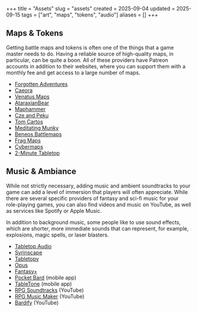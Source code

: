 +++
title = "Assets"
slug = "assets"
created = 2025-09-04
updated = 2025-09-15
tags = ["art", "maps", "tokens", "audio"]
aliases = []
+++

## Maps & Tokens

Getting battle maps and tokens is often one of the things that a game master needs to do. Having a reliable source of high-quality maps, in particular, can be quite a boon. All of these providers have Patreon accounts in addition to their websites, where you can support them with a monthly fee and get access to a large number of maps.

- [Forgotten Adventures](https://www.forgotten-adventures.net)
- [Caeora](https://www.caeora.com)
- [Venatus Maps](https://www.venatusmaps.com)
- [AtaraxianBear](https://www.patreon.com/AtaraxianBear)
- [Maphammer](https://www.patreon.com/maphammer)
- [Cze and Peku](https://www.czepeku.com)
- [Tom Cartos](https://www.tomcartos.com)
- [Meditating Munky](https://www.meditatingmunky.com)
- [Beneos Battlemaps](https://beneos-battlemaps.com)
- [Frag Maps](https://www.patreon.com/fragmaps)
- [Cybermaps](https://www.patreon.com/cybermaps)
- [2-Minute Tabletop](https://2minutetabletop.com/)


## Music & Ambiance

While not strictly necessary, adding music and ambient soundtracks to your game can add a level of immersion that players will often appreciate. While there are several specific providers of fantasy and sci-fi music for your role-playing games, you can also find videos and music on YouTube, as well as services like Spotify or Apple Music.

In addition to background music, some people like to use sound effects, which are shorter, more immediate sounds that can represent, for example, explosions, magic spells, or laser blasters.

- [Tabletop Audio](https://tabletopaudio.com)
- [Syrinscape](https://syrinscape.com)
- [Tabletopy](https://tabletopy.com)
- [Opus](https://dscryb.com/about-opus)
- [Fantasy+](https://www.monumentstudios.net/pages/fantasy+)
- [Pocket Bard](https://www.pocketbard.app) (mobile app)
- [TableTone](https://www.tabletone.app) (mobile app)
- [RPG Soundtracks](https://www.youtube.com/@RPGSoundtracks) (YouTube)
- [RPG Music Maker](https://www.youtube.com/@RPGMusicMaker) (YouTube)
- [Bardify](https://www.youtube.com/@bardify) (YouTube)